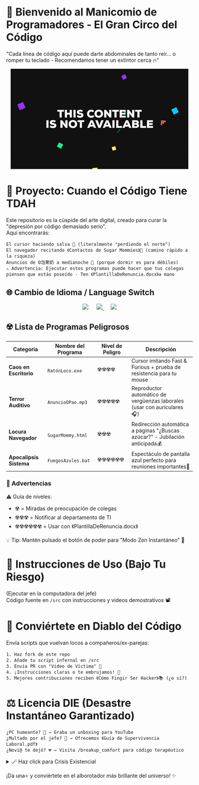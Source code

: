 # 🎪 Bienvenido al Manicomio de Programadores - El Gran Circo del Código  

"Cada línea de código aquí puede darte abdominales de tanto reír... o romper tu teclado - Recomendamos tener un extintor cerca 🔥"  

<div align="center">

![这是废话](giphy.gif)
</div>


# 🤖 Proyecto: Cuando el Código Tiene TDAH  

Este repositorio es la cúspide del arte digital, creado para curar la "depresión por código demasiado serio".  
Aquí encontrarás:

    El cursor haciendo salsa 💃 (literalmente "perdiendo el norte")  
    El navegador recitando 《Contactos de Sugar Mommies》📖 (camino rápido a la riqueza)  
    Anuncios de O泡果奶 a medianoche 🍼 (porque dormir es para débiles)  
    ⚠️ Advertencia: Ejecutar estos programas puede hacer que tus colegas piensen que estás poseído - Ten 《PlantillaDeRenuncia.docx》a mano  

## 🌐 Cambio de Idioma / Language Switch

<div align="center">

<!-- Español -->
<a href="./README.es.md" style="text-decoration: none;">
  <img src="https://img.shields.io/badge/Español-🇪🇸-yellow?style=for-the-badge&logo=duolingo&logoColor=red" height="40">
</a> 

<!-- Chino -->
<a href="README.md">
  <img src="https://img.shields.io/badge/简体中文-🇨🇳-red?style=for-the-badge&logo=openaccess&logoColor=white" height="40">
</a> 

<!-- Inglés -->
<a href="./README.md">
  <img src="https://img.shields.io/badge/English-🇺🇸-blue?style=for-the-badge&logo=googletranslate" height="40">
</a>

</div>

## ☢️ Lista de Programas Peligrosos

| Categoría        | Nombre del Programa     | Nivel de Peligro | Descripción                                                          |
|------------------|-------------------------|------------------|----------------------------------------------------------------------|
| **Caos en Escritorio** | `RatónLoco.exe`       | ☢️☢️☢️☢️        | Cursor imitando Fast & Furious + prueba de resistencia para tu mouse |
| **Terror Auditivo**    | `AnuncioOPao.mp3`     | ☢️☢️☢️☢️☢️      | Reproductor automático de vergüenzas laborales (usar con auriculares🎧) |
| **Locura Navegador**   | `SugarMommy.html`     | ☢️☢️☢️          | Redirección automática a páginas "¿Buscas azúcar?" - Jubilación anticipada💰 |
| **Apocalipsis Sistema**| `FuegosAzules.bat`    | ☢️☢️☢️☢️☢️☢️    | Espectáculo de pantalla azul perfecto para reuniones importantes🎇  |

### 📢 Advertencias  
⚠️ Guía de niveles:  
- ☢️ = Miradas de preocupación de colegas  
- ☢️☢️☢️ = Notificar al departamento de TI  
- ☢️☢️☢️☢️☢️☢️ = Usar con 《PlantillaDeRenuncia.docx》  

💡 Tip: Mantén pulsado el botón de poder para "Modo Zen Instantáneo" 🔌

# 🚀 Instrucciones de Uso (Bajo Tu Riesgo)
(Ejecutar en la computadora del jefe)  
Código fuente en `/src` con instrucciones y videos demostrativos 📽️

# 🤝 Conviértete en Diablo del Código

Envía scripts que vuelvan locos a compañeros/ex-parejas:

    1. Haz fork de este repo  
    2. Añade tu script infernal en /src  
    3. Envía PR con "Video de Víctima" 🎥  
    4. ¡Instrucciones claras o te embrujamos! 🔮  
    5. Mejores contribuciones reciben 《Cómo Fingir Ser Hacker》📚 (¿o sí?)  

# ⚖️ Licencia DIE (Desastre Instantáneo Garantizado)

    ¿PC humeante? 🎇 → Graba un unboxing para YouTube  
    ¿Multado por el jefe? 💸 → Ofrecemos 《Guía de Supervivencia Laboral.pdf》  
    ¿Novi@ te dejó? 💔 → Visita /breakup_comfort para código terapéutico  

<details>
<summary>🪄 Haz click para Crisis Existencial</summary>
<br>

Cargando preguntas filosóficas:  
```python
while True: 
    print("¿Por qué ejecutarme? → Porque el código existe → Ergo el mundo sufrirá")
```
</details>

¡Da una⭐ y conviértete en el alborotador más brillante del universo! ✨